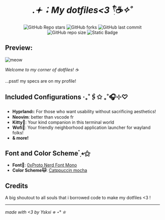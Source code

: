 <div align="center">

# <em>.𖥔 ݁ ˖ My dotfiles<3 𓍢ִ໋☕️✧˚</em>

![GitHub Repo stars](https://img.shields.io/github/stars/yskxi/dotfiles?style=for-the-badge&color=89b4fa) ![GitHub forks](https://img.shields.io/github/forks/yskxi/dotfiles?style=for-the-badge&color=%2389b4fa)
 ![GitHub last commit](https://img.shields.io/github/last-commit/yskxi/dotfiles?style=for-the-badge&color=89b4fa) ![GitHub repo size](https://img.shields.io/github/repo-size/yskxi/dotfiles?style=for-the-badge&color=89b4fa) ![Static Badge](https://img.shields.io/badge/Feel%20free%20to%20fork%20%20it!-%20%20%20%2389b4fa?style=for-the-badge) 
<br/>
</div>

## Preview:
![meow](https://github.com/yskxi/dotfiles/assets/103554377/66a7f4d8-6f74-49f8-937f-77ce660b2356)

<em>Welcome to my corner of dotfiles! ☕</em>

...psst! my specs are on my profile!
## Included Configurations ‧₊˚🖇️✩ ₊˚🎧⊹♡

- **Hyprland💧**: For those who want usability without sacrificing aesthetics!
- **Neovim**: better than vscode fr
- **Kitty🎀**: Your kind companion in this terminal world
- **Wofi🎐**: Your friendly neighborhood application launcher for wayland folks!
- **& more!**

## Font and Color Scheme ๋࣭ ⭑⚝

- **Font📝**: [0xProto Nerd Font Mono](https://github.com/ryanoasis/nerd-fonts/tree/master/patched-fonts/0xProto)
- **Color Scheme🐱**: [Catppuccin mocha](https://github.com/catppuccin/catppuccin)

## Credits

A big shoutout to all souls that i borrowed code to make my dotfiles <3 !

<hr>

<em>made with <3 by Yskxi 𖦹 ⋆° ✮</em>
